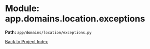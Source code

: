 # Module: app.domains.location.exceptions

**Path:** `app/domains/location/exceptions.py`

[Back to Project Index](../../../../index.md)
